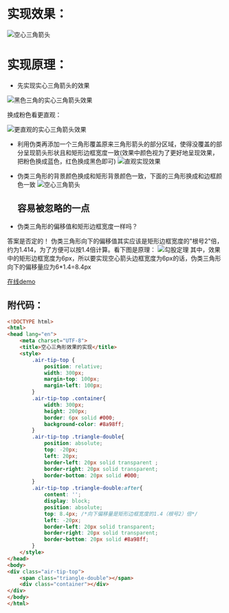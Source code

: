 # 实现效果：

![空心三角箭头](https://ooo.0o0.ooo/2017/06/21/5949772740a67.png)

# 实现原理：

- 先实现实心三角箭头的效果 

![黑色三角的实心三角箭头效果](https://ooo.0o0.ooo/2017/06/21/5949772740002.png)

换成粉色看更直观：

![更直观的实心三角箭头效果](https://ooo.0o0.ooo/2017/06/21/594977273eba3.png)

- 利用伪类再添加一个三角形覆盖原来三角形箭头的部分区域，使得没覆盖的部分呈现箭头形状且和矩形边框宽度一致(效果中颜色视为了更好地呈现效果，把粉色换成蓝色，红色换成黑色即可) ![直观实现效果](https://ooo.0o0.ooo/2017/06/21/594977273f63b.png)
- 伪类三角形的背景颜色换成和矩形背景颜色一致，下面的三角形换成和边框颜色一致 ![空心三角箭头](https://ooo.0o0.ooo/2017/06/21/5949772740a67.png)

  ## 容易被忽略的一点

- 伪类三角形的偏移值和矩形边框宽度一样吗？

答案是否定的！ 伪类三角形向下的偏移值其实应该是矩形边框宽度的"根号2"倍，约为1.414，为了方便可以按1.4倍计算。看下图是原理： ![勾股定理](https://ooo.0o0.ooo/2017/06/21/594977278031d.jpg) 其中，效果中的矩形边框宽度为6px，所以要实现空心箭头边框宽度为6px的话，伪类三角形向下的偏移量应为6*1.4=8.4px

[在线demo](https://yoowinsu.github.io/demos/just-demos/%E7%A9%BA%E5%BF%83%E4%B8%89%E8%A7%92%E7%AE%AD%E5%A4%B4%E5%AE%9E%E7%8E%B0%E6%95%88%E6%9E%9C.html)

## 附代码：

```html
<!DOCTYPE html>
<html>
<head lang="en">
    <meta charset="UTF-8">
    <title>空心三角形效果的实现</title>
    <style>
        .air-tip-top {
            position: relative;
            width: 300px;
            margin-top: 100px;
            margin-left: 100px;
        }
        .air-tip-top .container{
            width: 300px;
            height: 200px;
            border: 6px solid #000;
            background-color: #8a98ff;
        }
        .air-tip-top .triangle-double{
            position: absolute;
            top: -20px;
            left: 20px;
            border-left: 20px solid transparent ;
            border-right: 20px solid transparent;
            border-bottom: 20px solid #000;
        }
        .air-tip-top .triangle-double:after{
            content: '';
            display: block;
            position: absolute;
            top: 8.4px; /*向下偏移量是矩形边框宽度的1.4（根号2）倍*/
            left: -20px;
            border-left: 20px solid transparent;
            border-right: 20px solid transparent;
            border-bottom: 20px solid #8a98ff;
        }
    </style>
</head>
<body>
<div class="air-tip-top">
    <span class="triangle-double"></span>
    <div class="container"></div>
</div>
</body>
</html>
```